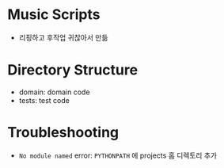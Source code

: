 # Music Scripts
* 리핑하고 후작업 귀찮아서 만듦

# Directory Structure
* domain: domain code
* tests: test code

# Troubleshooting
* `No module named` error: `PYTHONPATH` 에 projects 홈 디렉토리 추가